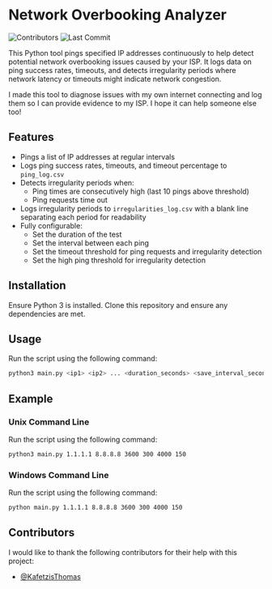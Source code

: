 # Network Overbooking Analyzer

![Contributors](https://img.shields.io/github/contributors/vrallis/ping-tool)
![Last Commit](https://img.shields.io/github/last-commit/vrallis/ping-tool)

This Python tool pings specified IP addresses continuously to help detect potential network overbooking issues caused by your ISP. It logs data on ping success rates, timeouts, and detects irregularity periods where network latency or timeouts might indicate network congestion.

I made this tool to diagnose issues with my own internet connecting and log them so I can provide evidence to my ISP. I hope it can help someone else too!

## Features

- Pings a list of IP addresses at regular intervals
- Logs ping success rates, timeouts, and timeout percentage to `ping_log.csv`
- Detects irregularity periods when:
  - Ping times are consecutively high (last 10 pings above threshold)
  - Ping requests time out
- Logs irregularity periods to `irregularities_log.csv` with a blank line separating each period for readability
- Fully configurable:
  - Set the duration of the test
  - Set the interval between each ping
  - Set the timeout threshold for ping requests and irregularity detection
  - Set the high ping threshold for irregularity detection

## Installation

Ensure Python 3 is installed. Clone this repository and ensure any dependencies are met.

## Usage

Run the script using the following command:

```bash
python3 main.py <ip1> <ip2> ... <duration_seconds> <save_interval_seconds> <timeout_duration_ms> <high_ping_threshold_ms>
```

## Example

### Unix Command Line

Run the script using the following command:

```bash
python3 main.py 1.1.1.1 8.8.8.8 3600 300 4000 150
```

### Windows Command Line

Run the script using the following command:

```cmd
python main.py 1.1.1.1 8.8.8.8 3600 300 4000 150
```

## Contributors

I would like to thank the following contributors for their help with this project:

- [@KafetzisThomas](https://github.com/KafetzisThomas)
